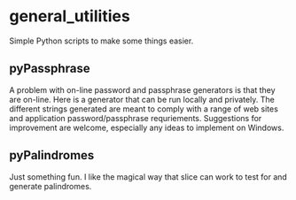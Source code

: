 # general_utilities
Simple Python scripts to make some things easier.

## pyPassphrase
A problem with on-line password and passphrase generators is that they are on-line. Here is a generator that can be run locally and privately. The different strings generated are meant to comply with a range of web sites and application password/passphrase requriements. 
Suggestions for improvement are welcome, especially any ideas to implement on Windows.

## pyPalindromes
Just something fun. I like the magical way that slice can work to test for and generate palindromes.
